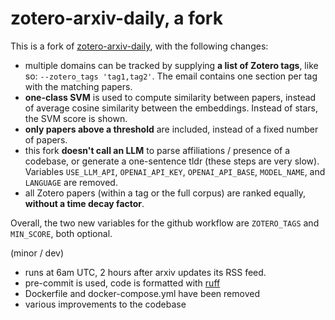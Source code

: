 # zotero-arxiv-daily, a fork

This is a fork of [zotero-arxiv-daily](https://github.com/TideDra/zotero-arxiv-daily), with the following changes:

* multiple domains can be tracked by supplying **a list of Zotero tags**, like so: `--zotero_tags 'tag1,tag2'`. The email contains one section per tag with the matching papers.
* **one-class SVM** is used to compute similarity between papers, instead of average cosine similarity between the embeddings. Instead of stars, the SVM score is shown.
* **only papers above a threshold** are included, instead of a fixed number of papers.
* this fork **doesn't call an LLM** to parse affiliations / presence of a codebase, or generate a one-sentence tldr (these steps are very slow). Variables `USE_LLM_API`, `OPENAI_API_KEY`, `OPENAI_API_BASE`, `MODEL_NAME`, and `LANGUAGE` are removed.
* all Zotero papers (within a tag or the full corpus) are ranked equally, **without a time decay factor**.

Overall, the two new variables for the github workflow are `ZOTERO_TAGS` and `MIN_SCORE`, both optional.

(minor / dev)

* runs at 6am UTC, 2 hours after arxiv updates its RSS feed.
* pre-commit is used, code is formatted with [ruff](https://github.com/astral-sh/ruff)
* Dockerfile and docker-compose.yml have been removed
* various improvements to the codebase
